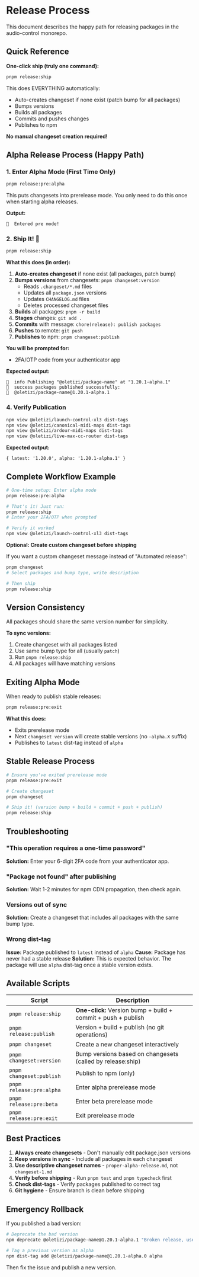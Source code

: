 # Release Process

This document describes the happy path for releasing packages in the audio-control monorepo.

## Quick Reference

**One-click ship (truly one command):**
```bash
pnpm release:ship
```

This does EVERYTHING automatically:
- Auto-creates changeset if none exist (patch bump for all packages)
- Bumps versions
- Builds all packages
- Commits and pushes changes
- Publishes to npm

**No manual changeset creation required!**

## Alpha Release Process (Happy Path)

### 1. Enter Alpha Mode (First Time Only)

```bash
pnpm release:pre:alpha
```

This puts changesets into prerelease mode. You only need to do this once when starting alpha releases.

**Output:**
```
🦋  Entered pre mode!
```

### 2. Ship It! 🚀

```bash
pnpm release:ship
```

**What this does (in order):**
1. **Auto-creates changeset** if none exist (all packages, patch bump)
2. **Bumps versions** from changesets: `pnpm changeset:version`
   - Reads `.changeset/*.md` files
   - Updates all `package.json` versions
   - Updates `CHANGELOG.md` files
   - Deletes processed changeset files
3. **Builds** all packages: `pnpm -r build`
4. **Stages** changes: `git add .`
5. **Commits** with message: `chore(release): publish packages`
6. **Pushes** to remote: `git push`
7. **Publishes** to npm: `pnpm changeset:publish`

**You will be prompted for:**
- 2FA/OTP code from your authenticator app

**Expected output:**
```
🦋  info Publishing "@oletizi/package-name" at "1.20.1-alpha.1"
🦋  success packages published successfully:
🦋  @oletizi/package-name@1.20.1-alpha.1
```

### 4. Verify Publication

```bash
npm view @oletizi/launch-control-xl3 dist-tags
npm view @oletizi/canonical-midi-maps dist-tags
npm view @oletizi/ardour-midi-maps dist-tags
npm view @oletizi/live-max-cc-router dist-tags
```

**Expected output:**
```
{ latest: '1.20.0', alpha: '1.20.1-alpha.1' }
```

## Complete Workflow Example

```bash
# One-time setup: Enter alpha mode
pnpm release:pre:alpha

# That's it! Just run:
pnpm release:ship
# Enter your 2FA/OTP when prompted

# Verify it worked
npm view @oletizi/launch-control-xl3 dist-tags
```

**Optional: Create custom changeset before shipping**

If you want a custom changeset message instead of "Automated release":

```bash
pnpm changeset
# Select packages and bump type, write description

# Then ship
pnpm release:ship
```

## Version Consistency

All packages should share the same version number for simplicity.

**To sync versions:**
1. Create changeset with all packages listed
2. Use same bump type for all (usually `patch`)
3. Run `pnpm release:ship`
4. All packages will have matching versions

## Exiting Alpha Mode

When ready to publish stable releases:

```bash
pnpm release:pre:exit
```

**What this does:**
- Exits prerelease mode
- Next `changeset version` will create stable versions (no `-alpha.X` suffix)
- Publishes to `latest` dist-tag instead of `alpha`

## Stable Release Process

```bash
# Ensure you've exited prerelease mode
pnpm release:pre:exit

# Create changeset
pnpm changeset

# Ship it! (version bump + build + commit + push + publish)
pnpm release:ship
```

## Troubleshooting

### "This operation requires a one-time password"
**Solution:** Enter your 6-digit 2FA code from your authenticator app.

### "Package not found" after publishing
**Solution:** Wait 1-2 minutes for npm CDN propagation, then check again.

### Versions out of sync
**Solution:** Create a changeset that includes all packages with the same bump type.

### Wrong dist-tag
**Issue:** Package published to `latest` instead of `alpha`
**Cause:** Package has never had a stable release
**Solution:** This is expected behavior. The package will use `alpha` dist-tag once a stable version exists.

## Available Scripts

| Script | Description |
|--------|-------------|
| `pnpm release:ship` | **One-click:** Version bump + build + commit + push + publish |
| `pnpm release:publish` | Version + build + publish (no git operations) |
| `pnpm changeset` | Create a new changeset interactively |
| `pnpm changeset:version` | Bump versions based on changesets (called by release:ship) |
| `pnpm changeset:publish` | Publish to npm (only) |
| `pnpm release:pre:alpha` | Enter alpha prerelease mode |
| `pnpm release:pre:beta` | Enter beta prerelease mode |
| `pnpm release:pre:exit` | Exit prerelease mode |

## Best Practices

1. **Always create changesets** - Don't manually edit package.json versions
2. **Keep versions in sync** - Include all packages in each changeset
3. **Use descriptive changeset names** - `proper-alpha-release.md`, not `changeset-1.md`
4. **Verify before shipping** - Run `pnpm test` and `pnpm typecheck` first
5. **Check dist-tags** - Verify packages published to correct tag
6. **Git hygiene** - Ensure branch is clean before shipping

## Emergency Rollback

If you published a bad version:

```bash
# Deprecate the bad version
npm deprecate @oletizi/package-name@1.20.1-alpha.1 "Broken release, use 1.20.1-alpha.2"

# Tag a previous version as alpha
npm dist-tag add @oletizi/package-name@1.20.1-alpha.0 alpha
```

Then fix the issue and publish a new version.
